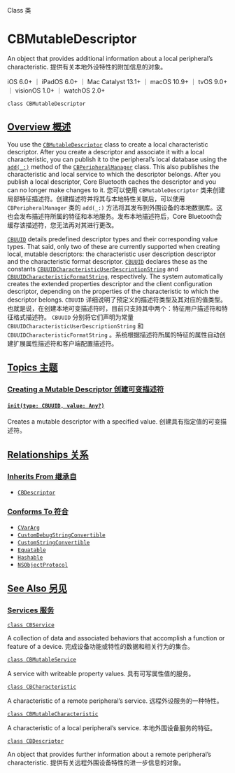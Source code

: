 Class 类

# CBMutableDescriptor

An object that provides additional information about a local peripheral’s characteristic.
提供有关本地外设特性的附加信息的对象。

iOS 6.0+ ｜ iPadOS 6.0+ ｜ Mac Catalyst 13.1+ ｜ macOS 10.9+ ｜ tvOS 9.0+ ｜ visionOS 1.0+ ｜ watchOS 2.0+ 

```
class CBMutableDescriptor
```



## [Overview 概述](https://developer.apple.com/documentation/corebluetooth/cbmutabledescriptor#overview)

You use the [`CBMutableDescriptor`](https://developer.apple.com/documentation/corebluetooth/cbmutabledescriptor) class to create a local characteristic descriptor. After you create a descriptor and associate it with a local characteristic, you can publish it to the peripheral’s local database using the [`add(_:)`](https://developer.apple.com/documentation/corebluetooth/cbperipheralmanager/add(_:)) method of the [`CBPeripheralManager`](https://developer.apple.com/documentation/corebluetooth/cbperipheralmanager) class. This also publishes the characteristic and local service to which the descriptor belongs. After you publish a local descriptor, Core Bluetooth caches the descriptor and you can no longer make changes to it.
您可以使用 `CBMutableDescriptor` 类来创建局部特征描述符。创建描述符并将其与本地特性关联后，可以使用 `CBPeripheralManager` 类的 `add(_:)` 方法将其发布到外围设备的本地数据库。这也会发布描述符所属的特征和本地服务。发布本地描述符后，Core Bluetooth会缓存该描述符，您无法再对其进行更改。

[`CBUUID`](https://developer.apple.com/documentation/corebluetooth/cbuuid) details predefined descriptor types and their corresponding value types. That said, only two of these are currently supported when creating local, mutable descriptors: the characteristic user description descriptor and the characteristic format descriptor. [`CBUUID`](https://developer.apple.com/documentation/corebluetooth/cbuuid) declares these as the constants [`CBUUIDCharacteristicUserDescriptionString`](https://developer.apple.com/documentation/corebluetooth/cbuuidcharacteristicuserdescriptionstring) and [`CBUUIDCharacteristicFormatString`](https://developer.apple.com/documentation/corebluetooth/cbuuidcharacteristicformatstring), respectively. The system automatically creates the extended properties descriptor and the client configuration descriptor, depending on the properties of the characteristic to which the descriptor belongs.
`CBUUID` 详细说明了预定义的描述符类型及其对应的值类型。也就是说，在创建本地可变描述符时，目前只支持其中两个：特征用户描述符和特征格式描述符。 `CBUUID` 分别将它们声明为常量 `CBUUIDCharacteristicUserDescriptionString` 和 `CBUUIDCharacteristicFormatString` 。系统根据描述符所属的特征的属性自动创建扩展属性描述符和客户端配置描述符。



## [Topics 主题](https://developer.apple.com/documentation/corebluetooth/cbmutabledescriptor#topics)

### [Creating a Mutable Descriptor 创建可变描述符](https://developer.apple.com/documentation/corebluetooth/cbmutabledescriptor#Creating-a-Mutable-Descriptor)

#### [`init(type: CBUUID, value: Any?)`](https://developer.apple.com/documentation/corebluetooth/cbmutabledescriptor/init(type:value:))

Creates a mutable descriptor with a specified value.
创建具有指定值的可变描述符。



## [Relationships 关系](https://developer.apple.com/documentation/corebluetooth/cbmutabledescriptor#relationships)

### [Inherits From 继承自](https://developer.apple.com/documentation/corebluetooth/cbmutabledescriptor#inherits-from)

- [`CBDescriptor`](https://developer.apple.com/documentation/corebluetooth/cbdescriptor)



### [Conforms To 符合](https://developer.apple.com/documentation/corebluetooth/cbmutabledescriptor#conforms-to)

- [`CVarArg`](https://developer.apple.com/documentation/Swift/CVarArg)
- [`CustomDebugStringConvertible`](https://developer.apple.com/documentation/Swift/CustomDebugStringConvertible)
- [`CustomStringConvertible`](https://developer.apple.com/documentation/Swift/CustomStringConvertible)
- [`Equatable`](https://developer.apple.com/documentation/Swift/Equatable)
- [`Hashable`](https://developer.apple.com/documentation/Swift/Hashable)
- [`NSObjectProtocol`](https://developer.apple.com/documentation/objectivec/nsobjectprotocol)



## [See Also 另见](https://developer.apple.com/documentation/corebluetooth/cbmutabledescriptor#see-also)

### [Services 服务](https://developer.apple.com/documentation/corebluetooth/cbmutabledescriptor#Services)

[`class CBService`](https://developer.apple.com/documentation/corebluetooth/cbservice)

A collection of data and associated behaviors that accomplish a function or feature of a device.
完成设备功能或特性的数据和相关行为的集合。

[`class CBMutableService`](https://developer.apple.com/documentation/corebluetooth/cbmutableservice)

A service with writeable property values.
具有可写属性值的服务。

[`class CBCharacteristic`](https://developer.apple.com/documentation/corebluetooth/cbcharacteristic)

A characteristic of a remote peripheral’s service.
远程外设服务的一种特性。

[`class CBMutableCharacteristic`](https://developer.apple.com/documentation/corebluetooth/cbmutablecharacteristic)

A characteristic of a local peripheral’s service.
本地外围设备服务的特征。

[`class CBDescriptor`](https://developer.apple.com/documentation/corebluetooth/cbdescriptor)

An object that provides further information about a remote peripheral’s characteristic.
提供有关远程外围设备特性的进一步信息的对象。
